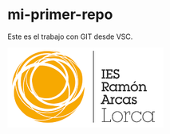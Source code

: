 # mi-primer-repo
Este es el trabajo con GIT desde VSC.



![Logo Arcas][img]


[img]: /Imagenes/LogoArcas.png
